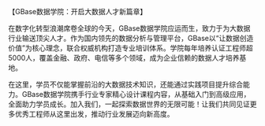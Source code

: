 【GBase数据学院：开启大数据人才新篇章】

在数字化转型浪潮席卷全球的今天，GBase数据学院应运而生，致力于为大数据行业输送顶尖人才。作为国内领先的数据分析与管理平台，GBase以“让数据创造价值”为核心理念，联合权威机构打造专业培训体系。学院每年培养认证工程师超5000人，覆盖金融、政府、电信等多个领域，成为企业信赖的数据人才培养基地。

在这里，学员不仅能掌握前沿的大数据技术知识，还能通过实践项目提升综合能力。GBase数据学院携手行业专家精心设计课程内容，从基础入门到高级应用，全面助力学员成长。加入我们，一起探索数据世界的无限可能！让我们共同见证更多优秀工程师从这里出发，推动行业发展迈向新高度。